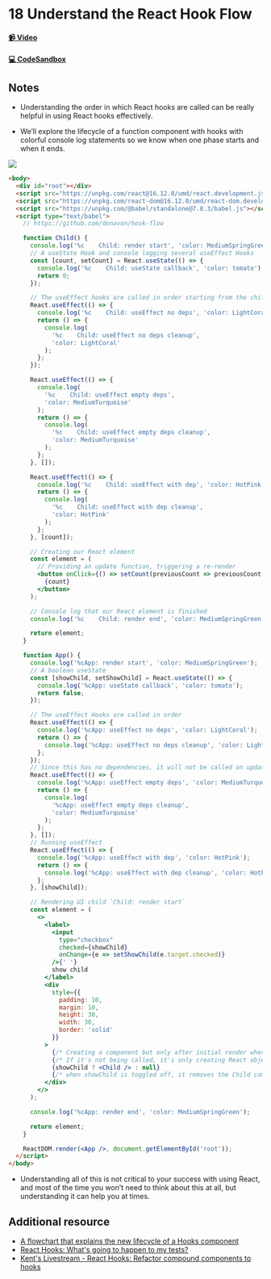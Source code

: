 # 18 Understand the React Hook Flow

#### [📹 Video](https://egghead.io/lessons/react-v2-18-understand-the-react-hook-flow?pl=a-beginners-guide-to-react-v2-6c4d)

#### [💻 CodeSandbox](https://codesandbox.io/s/github/kentcdodds/beginners-guide-to-react/tree/codesandbox/18-hook-flow?from-embed)

## Notes

- Understanding the order in which React hooks are called can be really helpful in using React hooks effectively.

- We’ll explore the lifecycle of a function component with hooks with colorful console log statements so we know when one phase starts and when it ends.

![](https://res.cloudinary.com/dg3gyk0gu/image/upload/v1591296082/transcript-images/react-understand-the-react-hook-flow-hook-flow.jpg)

```html
<body>
  <div id="root"></div>
  <script src="https://unpkg.com/react@16.12.0/umd/react.development.js"></script>
  <script src="https://unpkg.com/react-dom@16.12.0/umd/react-dom.development.js"></script>
  <script src="https://unpkg.com/@babel/standalone@7.8.3/babel.js"></script>
  <script type="text/babel">
    // https://github.com/donavon/hook-flow

    function Child() {
      console.log('%c    Child: render start', 'color: MediumSpringGreen');
      // A useState Hook and console logging several useEffect Hooks
      const [count, setCount] = React.useState(() => {
        console.log('%c    Child: useState callback', 'color: tomato');
        return 0;
      });

      // The useEffect hooks are called in order starting from the child useEffect
      React.useEffect(() => {
        console.log('%c    Child: useEffect no deps', 'color: LightCoral');
        return () => {
          console.log(
            '%c    Child: useEffect no deps cleanup',
            'color: LightCoral'
          );
        };
      });

      React.useEffect(() => {
        console.log(
          '%c    Child: useEffect empty deps',
          'color: MediumTurquoise'
        );
        return () => {
          console.log(
            '%c    Child: useEffect empty deps cleanup',
            'color: MediumTurquoise'
          );
        };
      }, []);

      React.useEffect(() => {
        console.log('%c    Child: useEffect with dep', 'color: HotPink');
        return () => {
          console.log(
            '%c    Child: useEffect with dep cleanup',
            'color: HotPink'
          );
        };
      }, [count]);

      // Creating our React element
      const element = (
        // Providing an update function, triggering a re-render
        <button onClick={() => setCount(previousCount => previousCount + 1)}>
          {count}
        </button>
      );

      // Console log that our React element is finished
      console.log('%c    Child: render end', 'color: MediumSpringGreen');

      return element;
    }

    function App() {
      console.log('%cApp: render start', 'color: MediumSpringGreen');
      // A boolean useState
      const [showChild, setShowChild] = React.useState(() => {
        console.log('%cApp: useState callback', 'color: tomato');
        return false;
      });

      // The useEffect Hooks are called in order
      React.useEffect(() => {
        console.log('%cApp: useEffect no deps', 'color: LightCoral');
        return () => {
          console.log('%cApp: useEffect no deps cleanup', 'color: LightCoral');
        };
      });
      // Since this has no dependencies, it will not be called on updates
      React.useEffect(() => {
        console.log('%cApp: useEffect empty deps', 'color: MediumTurquoise');
        return () => {
          console.log(
            '%cApp: useEffect empty deps cleanup',
            'color: MediumTurquoise'
          );
        };
      }, []);
      // Running useEffect
      React.useEffect(() => {
        console.log('%cApp: useEffect with dep', 'color: HotPink');
        return () => {
          console.log('%cApp: useEffect with dep cleanup', 'color: HotPink');
        };
      }, [showChild]);

      // Rendering UI child `Child: render start`
      const element = (
        <>
          <label>
            <input
              type="checkbox"
              checked={showChild}
              onChange={e => setShowChild(e.target.checked)}
            />{' '}
            show child
          </label>
          <div
            style={{
              padding: 10,
              margin: 10,
              height: 30,
              width: 30,
              border: 'solid'
            }}
          >
            {/* Creating a component but only after initial render when showChild checkbox is checked */}
            {/* If it's not being called, it's only creating React objects  */}
            {showChild ? <Child /> : null}
            {/* when showChild is toggled off, it removes the Child component and calls for a cleanup  */}
          </div>
        </>
      );

      console.log('%cApp: render end', 'color: MediumSpringGreen');

      return element;
    }

    ReactDOM.render(<App />, document.getElementById('root'));
  </script>
</body>
```

- Understanding all of this is not critical to your success with using React, and most of the time you won’t need to think about this at all, but understanding it can help you at times.

## Additional resource

- [A flowchart that explains the new lifecycle of a Hooks component](https://github.com/donavon/hook-flow)
- [React Hooks: What's going to happen to my tests?](https://kentcdodds.com/blog/react-hooks-whats-going-to-happen-to-my-tests)
- [Kent's Livestream - React Hooks: Refactor compound components to hooks](https://www.youtube.com/watch?v=415EfGPuhSo)

